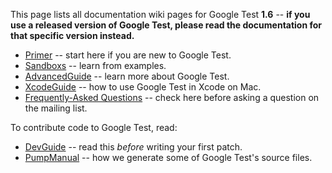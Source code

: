 This page lists all documentation wiki pages for Google Test **1.6**
-- **if you use a released version of Google Test, please read the
documentation for that specific version instead.**

  * [Primer](V1_6_Primer.md) -- start here if you are new to Google Test.
  * [Sandboxs](V1_6_Sandboxs.md) -- learn from examples.
  * [AdvancedGuide](V1_6_AdvancedGuide.md) -- learn more about Google Test.
  * [XcodeGuide](V1_6_XcodeGuide.md) -- how to use Google Test in Xcode on Mac.
  * [Frequently-Asked Questions](V1_6_FAQ.md) -- check here before asking a question on the mailing list.

To contribute code to Google Test, read:

  * [DevGuide](DevGuide.md) -- read this _before_ writing your first patch.
  * [PumpManual](V1_6_PumpManual.md) -- how we generate some of Google Test's source files.
